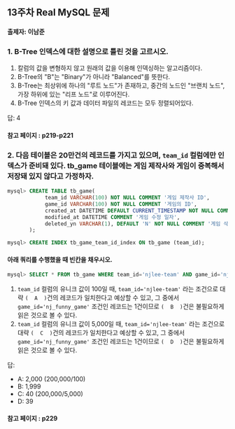 ## 13주차 Real MySQL 문제
#### 출제자: 이남준

### 1. B-Tree 인덱스에 대한 설명으로 틀린 것을 고르시오.
1. 칼럼의 값을 변형하지 않고 원래의 값을 이용해 인덱싱하는 알고리즘이다.
2. B-Tree의 "B"는 "Binary"가 아니라 "Balanced"를 뜻한다.
3. B-Tree는 최상위에 하나의 "루트 노드"가 존재하고, 중간의 노드인 "브랜치 노드", 가장 하위에 있는 "리프 노드"로 이루어진다.
4. B-Tree 인덱스의 키 값과 데이터 파일의 레코드는 모두 정렬되어있다.

답: 4


#### 참고 페이지 : p219-p221

### 2. 다음 테이블은 20만건의 레코드를 가지고 있으며, `team_id` 컬럼에만 인덱스가 준비돼 있다. tb_game 테이블에는 게임 제작사와 게임이 중복해서 저장돼 있지 않다고 가정하자.
```sql
mysql> CREATE TABLE tb_game(
            team_id VARCHAR(100) NOT NULL COMMENT '게임 제작사 ID',
            game_id VARCHAR(100) NOT NULL COMMENT '게임의 ID',
            created_at DATETIME DEFAULT CURRENT_TIMESTAMP NOT NULL COMMENT '게임 등록 일자',
            modified_at DATETIME COMMENT '게임 수정 일자',
            deleted_yn VARCHAR(1), DEFAULT 'N' NOT NULL COMMENT '게임 삭제 여부(Y/N)'
       );

mysql> CREATE INDEX tb_game_team_id_index ON tb_game (team_id);
```

#### 아래 쿼리를 수행했을 때 빈칸을 채우시오.
```sql
mysql> SELECT * FROM tb_game WHERE team_id='njlee-team' AND game_id='nj_funny_game';
```

1. `team_id` 컬럼의 유니크 값이 100일 때, `team_id='njlee-team'` 라는 조건으로 대략 `(  A  )`건의 레코드가 일치한다고 예상할 수 있고, 그 중에서 `game_id='nj_funny_game'` 조건인 레코드는 1건이므로 `(  B  )`건은 불필요하게 읽은 것으로 볼 수 있다.
2. `team_id` 컬럼의 유니크 값이 5,000일 때, `team_id='njlee-team'` 라는 조건으로 대략 `(  C  )`건의 레코드가 일치한다고 예상할 수 있고, 그 중에서 `game_id='nj_funny_game'` 조건인 레코드는 1건이므로 `(  D  )`건은 불필요하게 읽은 것으로 볼 수 있다.

답:
- A: 2,000 (200,000/100)
- B: 1,999
- C: 40 (200,000/5,000)
- D: 39


#### 참고 페이지 : p229